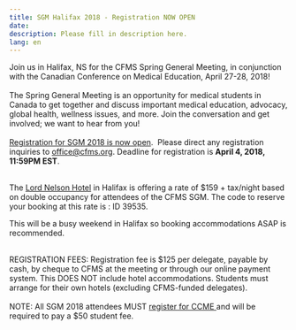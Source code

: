 ```yaml
---
title: SGM Halifax 2018 - Registration NOW OPEN
date:
description: Please fill in description here.
lang: en
---
```



Join us in Halifax, NS for the CFMS Spring General Meeting, in conjunction with the Canadian Conference on Medical Education, April 27-28, 2018!&nbsp;<br><br>The Spring General Meeting is an opportunity for medical students in Canada to get together and discuss important medical education, advocacy, global health, wellness issues, and more. Join the conversation and get involved; we want to hear from you!&nbsp;<br><br>[Registration for SGM 2018 is now open](https://www.surveymonkey.com/r/CFMSSGM2018). &nbsp;Please direct any registration inquiries to office@cfms.org. Deadline for registration is&nbsp;**April 4, 2018, 11:59PM EST**.&nbsp;<br>&nbsp;

The [Lord Nelson Hotel](https://lordnelsonhotel.ca/) in Halifax is offering a rate of $159 + tax/night based on double occupancy for attendees of the CFMS SGM. The code to reserve your booking at this rate is : ID 39535.

This will be a busy weekend in Halifax so booking accommodations ASAP is recommended.

&nbsp;<br>REGISTRATION FEES: Registration fee is $125 per delegate, payable by cash, by cheque to CFMS at the meeting or through our online payment system. This DOES NOT include hotel accommodations. Students must arrange for their own hotels (excluding CFMS-funded delegates).&nbsp;<br><br>NOTE: All SGM 2018 attendees MUST&nbsp;[register for CCME&nbsp;](https://events.myconferencesuite.com/CCME_Delegate_Registration/reg/landing)and will be required to pay a $50 student fee.